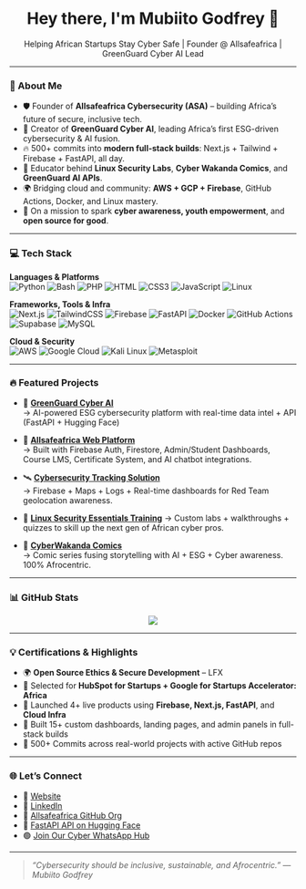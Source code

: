 <h1 align="center">Hey there, I'm Mubiito Godfrey 🚀</h1>
<p align="center">
Helping African Startups Stay Cyber Safe | Founder @ Allsafeafrica | GreenGuard Cyber AI Lead
</p>

---

### 💬 About Me

- 🛡️ Founder of **Allsafeafrica Cybersecurity (ASA)** – building Africa’s future of secure, inclusive tech.
- 🌿 Creator of **GreenGuard Cyber AI**, leading Africa’s first ESG-driven cybersecurity & AI fusion.
- 🔥 500+ commits into **modern full-stack builds**: Next.js + Tailwind + Firebase + FastAPI, all day.
- 🧠 Educator behind **Linux Security Labs**, **Cyber Wakanda Comics**, and **GreenGuard AI APIs**.
- 🌍 Bridging cloud and community: **AWS + GCP + Firebase**, GitHub Actions, Docker, and Linux mastery.
- 🧪 On a mission to spark **cyber awareness, youth empowerment**, and **open source for good**.

---

### 💻 Tech Stack

**Languages & Platforms**  
![Python](https://img.shields.io/badge/Python-3776AB?style=flat&logo=python&logoColor=white)
![Bash](https://img.shields.io/badge/Bash-4EAA25?style=flat&logo=gnubash&logoColor=white)
![PHP](https://img.shields.io/badge/PHP-777BB4?style=flat&logo=php&logoColor=white)
![HTML](https://img.shields.io/badge/HTML5-E34F26?style=flat&logo=html5&logoColor=white)
![CSS3](https://img.shields.io/badge/CSS3-1572B6?style=flat&logo=css3&logoColor=white)
![JavaScript](https://img.shields.io/badge/JavaScript-F7DF1E?style=flat&logo=javascript&logoColor=black)
![Linux](https://img.shields.io/badge/Linux-FCC624?style=flat&logo=linux&logoColor=black)

**Frameworks, Tools & Infra**  
![Next.js](https://img.shields.io/badge/Next.js-000000?style=flat&logo=next.js&logoColor=white)
![TailwindCSS](https://img.shields.io/badge/Tailwind_CSS-38B2AC?style=flat&logo=tailwind-css&logoColor=white)
![Firebase](https://img.shields.io/badge/Firebase-FFCA28?style=flat&logo=firebase&logoColor=black)
![FastAPI](https://img.shields.io/badge/FastAPI-009688?style=flat&logo=fastapi&logoColor=white)
![Docker](https://img.shields.io/badge/Docker-2496ED?style=flat&logo=docker&logoColor=white)
![GitHub Actions](https://img.shields.io/badge/GitHub_Actions-2088FF?style=flat&logo=github-actions&logoColor=white)
![Supabase](https://img.shields.io/badge/Supabase-3ECF8E?style=flat&logo=supabase&logoColor=white)
![MySQL](https://img.shields.io/badge/MySQL-4479A1?style=flat&logo=mysql&logoColor=white)

**Cloud & Security**  
![AWS](https://img.shields.io/badge/AWS-232F3E?style=flat&logo=amazonaws&logoColor=white)
![Google Cloud](https://img.shields.io/badge/GCP-4285F4?style=flat&logo=googlecloud&logoColor=white)
![Kali Linux](https://img.shields.io/badge/Kali_Linux-557C94?style=flat&logo=kalilinux&logoColor=white)
![Metasploit](https://img.shields.io/badge/Metasploit-202124?style=flat&logo=metasploit&logoColor=white)

---

### 🔥 Featured Projects

- 🧠 **[GreenGuard Cyber AI](https://allsafeafrica.github.io/greenguardcyberai/)**  
  → AI-powered ESG cybersecurity platform with real-time data intel + API (FastAPI + Hugging Face)

- 📱 **[Allsafeafrica Web Platform](https://allsafeafrica.com)**  
  → Built with Firebase Auth, Firestore, Admin/Student Dashboards, Course LMS, Certificate System, and AI chatbot integrations.

- 🛰️ **[Cybersecurity Tracking Solution](https://allsafeafrica.com)**  
  → Firebase + Maps + Logs + Real-time dashboards for Red Team geolocation awareness.

- 🧪 **[Linux Security Essentials Training](https://allsafeafrica.com)**
  → Custom labs + walkthroughs + quizzes to skill up the next gen of African cyber pros.

- 🎨 **[CyberWakanda Comics](https://allsafeafrica.com)**  
  → Comic series fusing storytelling with AI + ESG + Cyber awareness. 100% Afrocentric.

---

### 📊 GitHub Stats

<p align="center">
  <img src="https://github-readme-stats.vercel.app/api?username=mubiitogodfrey&show_icons=true&theme=radical" />
</p>

---

### 💡 Certifications & Highlights

- 🌍 **Open Source Ethics & Secure Development** – LFX  
- 🥇 Selected for **HubSpot for Startups + Google for Startups Accelerator: Africa**
- 🚀 Launched 4+ live products using **Firebase, Next.js, FastAPI**, and **Cloud Infra**
- 🧩 Built 15+ custom dashboards, landing pages, and admin panels in full-stack builds
- 🧱 500+ Commits across real-world projects with active GitHub repos

---

### 🌐 Let’s Connect

- 🔗 [Website](https://allsafeafrica.com)  
- 💼 [LinkedIn](https://www.linkedin.com/in/mubiito-godfrey/)  
- 🧠 [Allsafeafrica GitHub Org](https://github.com/Allsafeafrica)  
- 🧪 [FastAPI API on Hugging Face](https://huggingface.co/spaces/Allsafeafrica)  
- 🟢 [Join Our Cyber WhatsApp Hub](https://chat.whatsapp.com/Efshu4Gv75F4tnZVmGmaTr)

---

> _“Cybersecurity should be inclusive, sustainable, and Afrocentric.” — Mubiito Godfrey_
